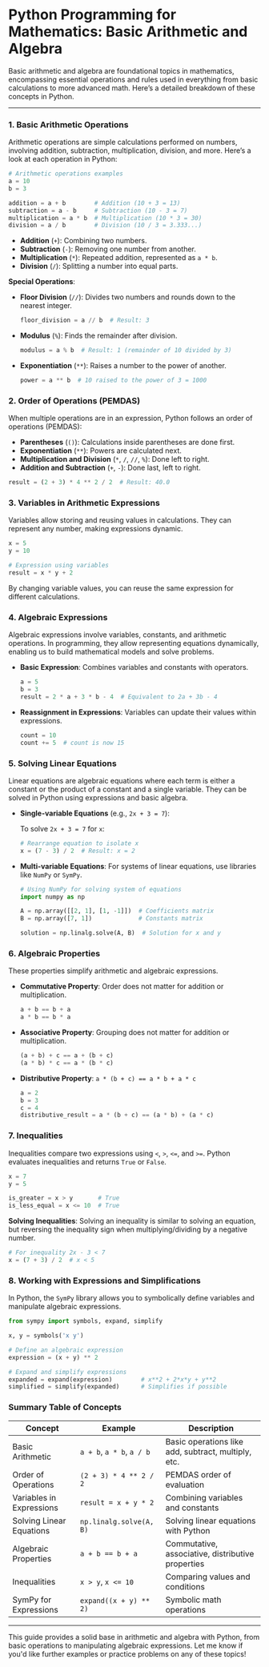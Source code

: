 # Python Programming for Mathematics: Basic Arithmetic and Algebra

Basic arithmetic and algebra are foundational topics in mathematics, encompassing essential operations and rules used in everything from basic calculations to more advanced math. Here’s a detailed breakdown of these concepts in Python.

---

### 1. **Basic Arithmetic Operations**

Arithmetic operations are simple calculations performed on numbers, involving addition, subtraction, multiplication, division, and more. Here’s a look at each operation in Python:

   ```python
   # Arithmetic operations examples
   a = 10
   b = 3

   addition = a + b        # Addition (10 + 3 = 13)
   subtraction = a - b     # Subtraction (10 - 3 = 7)
   multiplication = a * b  # Multiplication (10 * 3 = 30)
   division = a / b        # Division (10 / 3 = 3.333...)
   ```

   - **Addition** (`+`): Combining two numbers.
   - **Subtraction** (`-`): Removing one number from another.
   - **Multiplication** (`*`): Repeated addition, represented as `a * b`.
   - **Division** (`/`): Splitting a number into equal parts.

   **Special Operations**:
   - **Floor Division** (`//`): Divides two numbers and rounds down to the nearest integer.

     ```python
     floor_division = a // b  # Result: 3
     ```

   - **Modulus** (`%`): Finds the remainder after division.

     ```python
     modulus = a % b  # Result: 1 (remainder of 10 divided by 3)
     ```

   - **Exponentiation** (`**`): Raises a number to the power of another.

     ```python
     power = a ** b  # 10 raised to the power of 3 = 1000
     ```

### 2. **Order of Operations (PEMDAS)**

When multiple operations are in an expression, Python follows an order of operations (PEMDAS):
   - **Parentheses** (`()`): Calculations inside parentheses are done first.
   - **Exponentiation** (`**`): Powers are calculated next.
   - **Multiplication and Division** (`*`, `/`, `//`, `%`): Done left to right.
   - **Addition and Subtraction** (`+`, `-`): Done last, left to right.

   ```python
   result = (2 + 3) * 4 ** 2 / 2  # Result: 40.0
   ```

### 3. **Variables in Arithmetic Expressions**

Variables allow storing and reusing values in calculations. They can represent any number, making expressions dynamic.

   ```python
   x = 5
   y = 10

   # Expression using variables
   result = x * y + 2
   ```

   By changing variable values, you can reuse the same expression for different calculations.

### 4. **Algebraic Expressions**

Algebraic expressions involve variables, constants, and arithmetic operations. In programming, they allow representing equations dynamically, enabling us to build mathematical models and solve problems.

   - **Basic Expression**: Combines variables and constants with operators.

     ```python
     a = 5
     b = 3
     result = 2 * a + 3 * b - 4  # Equivalent to 2a + 3b - 4
     ```

   - **Reassignment in Expressions**: Variables can update their values within expressions.

     ```python
     count = 10
     count += 5  # count is now 15
     ```

### 5. **Solving Linear Equations**

Linear equations are algebraic equations where each term is either a constant or the product of a constant and a single variable. They can be solved in Python using expressions and basic algebra.

   - **Single-variable Equations** (e.g., `2x + 3 = 7`):
     
     To solve `2x + 3 = 7` for `x`:

     ```python
     # Rearrange equation to isolate x
     x = (7 - 3) / 2  # Result: x = 2
     ```

   - **Multi-variable Equations**: For systems of linear equations, use libraries like `NumPy` or `SymPy`.

     ```python
     # Using NumPy for solving system of equations
     import numpy as np

     A = np.array([[2, 1], [1, -1]])  # Coefficients matrix
     B = np.array([7, 1])             # Constants matrix

     solution = np.linalg.solve(A, B)  # Solution for x and y
     ```

### 6. **Algebraic Properties**

These properties simplify arithmetic and algebraic expressions.

   - **Commutative Property**: Order does not matter for addition or multiplication.
     
     ```python
     a + b == b + a
     a * b == b * a
     ```

   - **Associative Property**: Grouping does not matter for addition or multiplication.
     
     ```python
     (a + b) + c == a + (b + c)
     (a * b) * c == a * (b * c)
     ```

   - **Distributive Property**: `a * (b + c) == a * b + a * c`
     
     ```python
     a = 2
     b = 3
     c = 4
     distributive_result = a * (b + c) == (a * b) + (a * c)
     ```

### 7. **Inequalities**

Inequalities compare two expressions using `<`, `>`, `<=`, and `>=`. Python evaluates inequalities and returns `True` or `False`.

   ```python
   x = 7
   y = 5

   is_greater = x > y       # True
   is_less_equal = x <= 10  # True
   ```

   **Solving Inequalities**:
   Solving an inequality is similar to solving an equation, but reversing the inequality sign when multiplying/dividing by a negative number.

   ```python
   # For inequality 2x - 3 < 7
   x = (7 + 3) / 2  # x < 5
   ```

### 8. **Working with Expressions and Simplifications**

In Python, the `SymPy` library allows you to symbolically define variables and manipulate algebraic expressions.

   ```python
   from sympy import symbols, expand, simplify

   x, y = symbols('x y')

   # Define an algebraic expression
   expression = (x + y) ** 2

   # Expand and simplify expressions
   expanded = expand(expression)        # x**2 + 2*x*y + y**2
   simplified = simplify(expanded)      # Simplifies if possible
   ```

### Summary Table of Concepts

| Concept                | Example                              | Description                                       |
|------------------------|--------------------------------------|---------------------------------------------------|
| Basic Arithmetic       | `a + b`, `a * b`, `a / b`           | Basic operations like add, subtract, multiply, etc. |
| Order of Operations    | `(2 + 3) * 4 ** 2 / 2`              | PEMDAS order of evaluation                         |
| Variables in Expressions | `result = x + y * 2`              | Combining variables and constants                  |
| Solving Linear Equations | `np.linalg.solve(A, B)`           | Solving linear equations with Python               |
| Algebraic Properties   | `a + b == b + a`                    | Commutative, associative, distributive properties  |
| Inequalities           | `x > y`, `x <= 10`                 | Comparing values and conditions                    |
| SymPy for Expressions  | `expand((x + y) ** 2)`             | Symbolic math operations                           |

---

This guide provides a solid base in arithmetic and algebra with Python, from basic operations to manipulating algebraic expressions. Let me know if you'd like further examples or practice problems on any of these topics!